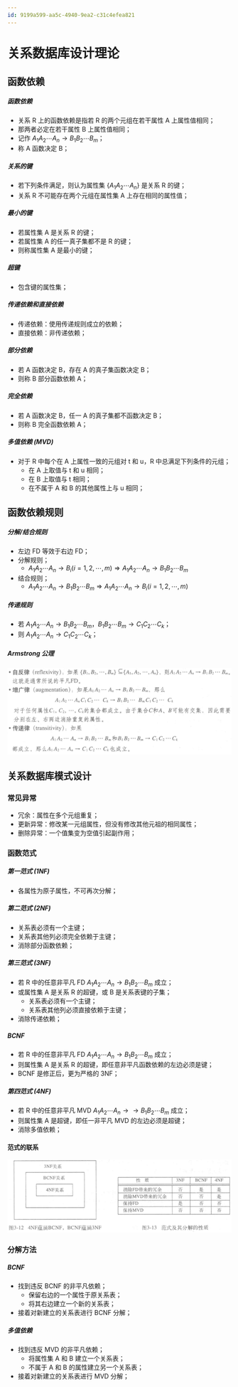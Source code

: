 ```yaml
---
id: 9199a599-aa5c-4940-9ea2-c31c4efea821
---
```


# 关系数据库设计理论

## 函数依赖

##### 函数依赖

- 关系 R 上的函数依赖是指若 R 的两个元组在若干属性 A 上属性值相同；
- 那两者必定在若干属性 B 上属性值相同；
- 记作 $A_1A_2 \cdots A_n \rightarrow B_1B_2 \cdots B_m$；
- 称 A 函数决定 B；

##### 关系的键

- 若下列条件满足，则认为属性集 \{$A_1A_2 \cdots A_n$\} 是关系 R 的键；
- 关系 R 不可能存在两个元组在属性集 A 上存在相同的属性值；

##### 最小的键

- 若属性集 A 是关系 R 的键；
- 若属性集 A 的任一真子集都不是 R 的键；
- 则称属性集 A 是最小的键；

##### 超键

- 包含键的属性集；

##### 传递依赖和直接依赖

- 传递依赖：使用传递规则成立的依赖；
- 直接依赖：非传递依赖；

##### 部分依赖

- 若 A 函数决定 B，存在 A 的真子集函数决定 B；
- 则称 B 部分函数依赖 A；

##### 完全依赖

- 若 A 函数决定 B，任一 A 的真子集都不函数决定 B；
- 则称 B 完全函数依赖 A；

##### 多值依赖 (MVD)

- 对于 R 中每个在 A 上属性一致的元组对 t 和 u，R 中总满足下列条件的元组；
  - 在 A 上取值与 t 和 u 相同；
  - 在 B 上取值与 t 相同；
  - 在不属于 A 和 B 的其他属性上与 u 相同；

## 函数依赖规则

##### 分解/结合规则

- 左边 FD 等效于右边 FD；
- 分解规则；
  - $A_1A_2 \cdots A_n \rightarrow B_i (i=1,2,\cdots ,m) \Rightarrow A_1A_2 \cdots A_n \rightarrow B_1B_2 \cdots B_m$
- 结合规则；
  - $A_1A_2 \cdots A_n \rightarrow B_1B_2 \cdots B_m  \Rightarrow A_1A_2 \cdots A_n \rightarrow B_i (i=1,2,\cdots ,m)$

##### 传递规则

- 若 $A_1A_2 \cdots A_n \rightarrow B_1B_2 \cdots B_m$，$B_1B_2 \cdots B_m  \rightarrow C_1C_2 \cdots C_k$；
- 则 $A_1A_2 \cdots A_n \rightarrow C_1C_2 \cdots C_k$；

##### Armstrong 公理

![Armstrong 公理](./images/2023-11-13-19-24-25.png)

## 关系数据库模式设计

### 常见异常

- 冗余：属性在多个元组重复；
- 更新异常：修改某一元组属性，但没有修改其他元祖的相同属性；
- 删除异常：一个值集变为空值引起副作用；

### 函数范式

##### 第一范式 (1NF)

- 各属性为原子属性，不可再次分解；

##### 第二范式 (2NF)

- 关系表必须有一个主键；
- 关系表其他列必须完全依赖于主键；
- 消除部分函数依赖；

##### 第三范式 (3NF)

- 若 R 中的任意非平凡 FD $A_1A_2 \cdots A_n \rightarrow B_1B_2 \cdots B_m$ 成立；
- 或属性集 A 是关系 R 的超键，或 B 是关系表键的子集；
  - 关系表必须有一个主键；
  - 关系表其他列必须直接依赖于主键；
- 消除传递依赖；

##### BCNF

- 若 R 中的任意非平凡 FD $A_1A_2 \cdots A_n \rightarrow B_1B_2 \cdots B_m$ 成立；
- 则属性集 A 是关系 R 的超键，即任意非平凡函数依赖的左边必须是键；
- BCNF 是修正后，更为严格的 3NF；

##### 第四范式 (4NF)

- 若 R 中的任意非平凡 MVD $A_1A_2 \cdots A_n \rightarrow \rightarrow B_1B_2 \cdots B_m$ 成立；
- 则属性集 A 是超键，即任一非平凡 MVD 的左边必须是超键；
- 消除多值依赖；

#### 范式的联系

![范式的联系](./images/2023-11-13-20-15-18.png)

### 分解方法

##### BCNF

- 找到违反 BCNF 的非平凡依赖；
  - 保留右边的一个属性于原关系表；
  - 将其右边建立一个新的关系表；
- 接着对新建立的关系表进行 BCNF 分解；

##### 多值依赖

- 找到违反 MVD 的非平凡依赖；
  - 将属性集 A 和 B 建立一个关系表；
  - 不属于 A 和 B 的属性建立另一个关系表；
- 接着对新建立的关系表进行 MVD 分解；
